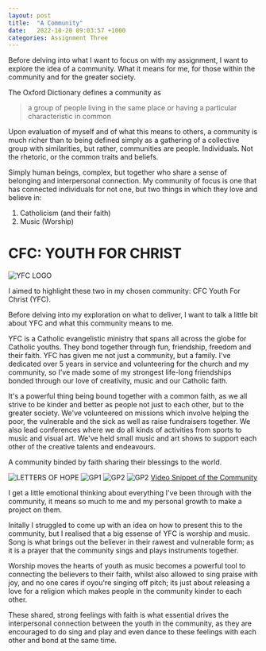```yaml
---
layout: post
title:  "A Community"
date:   2022-10-20 09:03:57 +1000
categories: Assignment Three
---
```


Before delving into what I want to focus on with my assignment, I want to explore the idea of a community. What it means for me, for those within the community and for the greater society.

The Oxford Dictionary defines a community as

> a group of people living in the same place or having a particular characteristic in common

Upon evaluation of myself and of what this means to others, a community is much richer than to being defined simply as a gathering of a collective group with similarities, but rather, communities are people. Individuals. Not the rhetoric, or the common traits and beliefs. 

Simply human beings, complex, but together who share a sense of belonging and interpersonal connection. My community of focus is one that has connected individuals for not one, but two things in which they love and believe in:

1. Catholicism (and their faith)
2. Music (Worship)


# CFC: YOUTH FOR CHRIST

![YFC LOGO](https://cfcyouthforchrist.net/wp-content/uploads/2020/04/logo-trans-1.png)

I aimed to highlight these two in my chosen community: CFC Youth For Christ (YFC). 

Before delving into my exploration on what to deliver, I want to talk a little bit about YFC and what this community means to me.

YFC is a Catholic evangelistic ministry that spans all across the globe for Catholic youths. They bond together through fun, friendship, freedom and their faith. YFC has given me not just a community, but a family. I've dedicated over 5 years in service and volunteering for the church and my community, so I've made some of my strongest life-long friendships bonded through our love of creativity, music and our Catholic faith. 

It's a powerful thing being bound together with a common faith, as we all strive to be kinder and better as people not just to each other, but to the greater society. We've volunteered on missions which involve helping the poor, the vulnerable and the sick as well as raise fundraisers together. We also lead conferences where we do all kinds of activities from sports to music and visual art. We've held small music and art shows to support each other of the creative talents and endeavours.

A community binded by faith sharing their blessings to the world.

![LETTERS OF HOPE](https://scontent.fmel16-1.fna.fbcdn.net/v/t1.18169-9/1422463_10151700162160938_1593843796_n.jpg?_nc_cat=111&ccb=1-7&_nc_sid=cdbe9c&_nc_ohc=1fIsNfGuZbYAX_xnheC&tn=p37aI3uMAfKRvVC_&_nc_ht=scontent.fmel16-1.fna&oh=00_AT_A7bF8Fiy3_enGby8OFUQuEQZBSVTY_zvVvDDXdIlj8w&oe=637E497D)
![GP1](https://scontent.fmel16-1.fna.fbcdn.net/v/t39.30808-6/305813109_10158387864615938_8940990294565979164_n.jpg?_nc_cat=107&ccb=1-7&_nc_sid=0debeb&_nc_ohc=pxXQCeQ7fJcAX861YZ9&tn=p37aI3uMAfKRvVC_&_nc_ht=scontent.fmel16-1.fna&oh=00_AT_9QvDX8bSZ2s0l7KGiDhy-DThkoqzWJns_BLQ_9vCuNA&oe=635E59A0)
![GP2](https://scontent.fmel16-1.fna.fbcdn.net/v/t39.30808-6/308637290_465674055594368_9075788963521437457_n.jpg?_nc_cat=106&ccb=1-7&_nc_sid=0debeb&_nc_ohc=SvXtjWhag5wAX-pEjSs&tn=p37aI3uMAfKRvVC_&_nc_ht=scontent.fmel16-1.fna&oh=00_AT9GtxpEBT9LZTGtgcHExOcgCcQpXxNT5BfnBFH5OmXHGg&oe=635D0CE7)
![GP2](https://scontent.fmel16-1.fna.fbcdn.net/v/t31.18172-8/14425533_10153680220250938_823674413215205209_o.jpg?_nc_cat=105&ccb=1-7&_nc_sid=cdbe9c&_nc_ohc=g2N-r0FFZIQAX-QiiHo&_nc_ht=scontent.fmel16-1.fna&oh=00_AT__IgaSkxs7I7qFshGF5_72yalloCIghykJVrUrGE4KoA&oe=638032A8)
[Video Snippet of the Community](https://youtu.be/0eEfuaXY8So)

I get a little emotional thinking about everything I've been through with the community, it means so much to me and my personal growth to make a project on them.

Initally I struggled to come up with an idea on how to present this to the community, but I realised that a big essense of YFC is worship and music. Song is what brings out the believer in their rawest and vulnerable form; as it is a prayer that the community sings and plays instruments together.

Worship moves the hearts of youth as music becomes a powerful tool to connecting the believers to their faith, whilst also allowed to sing praise with joy, and no one cares if oyou're singing off pitch; its just about releasing a love for a religion which makes people in the community kinder to each other.

These shared, strong feelings with faith is what essential drives the interpersonal connection between the youth in the community, as they are encouraged to do sing and play and even dance to these feelings with each other and bond at the same time. 
